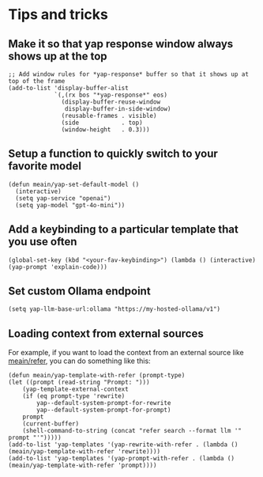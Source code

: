 # Tips and tricks

## Make it so that yap response window always shows up at the top

``` emacs-lisp
;; Add window rules for *yap-response* buffer so that it shows up at top of the frame
(add-to-list 'display-buffer-alist
             `(,(rx bos "*yap-response*" eos)
               (display-buffer-reuse-window
                display-buffer-in-side-window)
               (reusable-frames . visible)
               (side            . top)
               (window-height   . 0.3)))
```

## Setup a function to quickly switch to your favorite model

``` emacs-lisp
(defun meain/yap-set-default-model ()
  (interactive)
  (setq yap-service "openai")
  (setq yap-model "gpt-4o-mini"))
```

## Add a keybinding to a particular template that you use often

``` emacs-lisp
(global-set-key (kbd "<your-fav-keybinding>") (lambda () (interactive) (yap-prompt 'explain-code)))
```

## Set custom Ollama endpoint

``` emacs-lisp
(setq yap-llm-base-url:ollama "https://my-hosted-ollama/v1")
```

## Loading context from external sources

For example, if you want to load the context from an external source
like [meain/refer](https://github.com/meain/refer), you can do
something like this:

``` emacs-lisp
(defun meain/yap-template-with-refer (prompt-type)
(let ((prompt (read-string "Prompt: ")))
    (yap-template-external-context
    (if (eq prompt-type 'rewrite)
        yap--default-system-prompt-for-rewrite
        yap--default-system-prompt-for-prompt)
    prompt
    (current-buffer)
    (shell-command-to-string (concat "refer search --format llm '" prompt "'")))))
(add-to-list 'yap-templates '(yap-rewrite-with-refer . (lambda () (meain/yap-template-with-refer 'rewrite))))
(add-to-list 'yap-templates '(yap-prompt-with-refer . (lambda () (meain/yap-template-with-refer 'prompt))))
```
